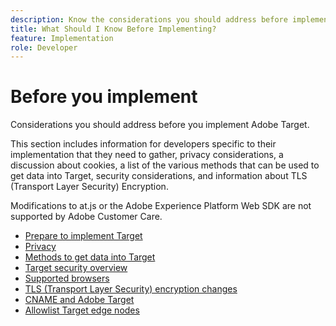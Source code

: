 ```yaml
---
description: Know the considerations you should address before implementing Adobe Target.
title: What Should I Know Before Implementing?
feature: Implementation
role: Developer
---
```

# Before you implement

Considerations you should address before you implement Adobe Target.

This section includes information for developers specific to their implementation that they need to gather, privacy considerations, a discussion about cookies, a list of the various methods that can be used to get data into Target, security considerations, and information about TLS (Transport Layer Security) Encryption. 

<InlineAlert variant="warning" slots="test"/>

Modifications to at.js or the Adobe Experience Platform Web SDK are not supported by Adobe Customer Care.

- [Prepare to implement Target](prepare-to-implement-target.md)
- [Privacy](privacy/privacy.md)
- [Methods to get data into Target](methods-to-get-data-into-target/methods-to-get-data-into-target.md)
- [Target security overview](target-security-overview.md)
- [Supported browsers](supported-browsers.md)
- [TLS (Transport Layer Security) encryption changes](tls-transport-layer-security-encryption.md)
- [CNAME and Adobe Target](implement-cname-support-in-target.md)
- [Allowlist Target edge nodes](allowlist-edges.md)
